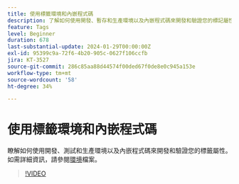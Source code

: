 ```yaml
---
title: 使用標籤環境和內嵌程式碼
description: 了解如何使用開發、暫存和生產環境以及內嵌程式碼來開發和驗證您的標記屬性。
feature: Tags
level: Beginner
duration: 678
last-substantial-update: 2024-01-29T00:00:00Z
exl-id: 95399c9a-72f6-4b20-905c-0627f106ccfb
jira: KT-3527
source-git-commit: 286c85aa88d44574f00ded67f0de8e0c945a153e
workflow-type: tm+mt
source-wordcount: '58'
ht-degree: 34%

---
```


# 使用標籤環境和內嵌程式碼

瞭解如何使用開發、測試和生產環境以及內嵌程式碼來開發和驗證您的標籤屬性。 如需詳細資訊，請參閱[環境](https://experienceleague.adobe.com/docs/experience-platform/tags/publish/environments/environments.html?lang=zh-Hant)檔案。

>[!VIDEO](https://video.tv.adobe.com/v/28729/?learn=on&enablevpops)
